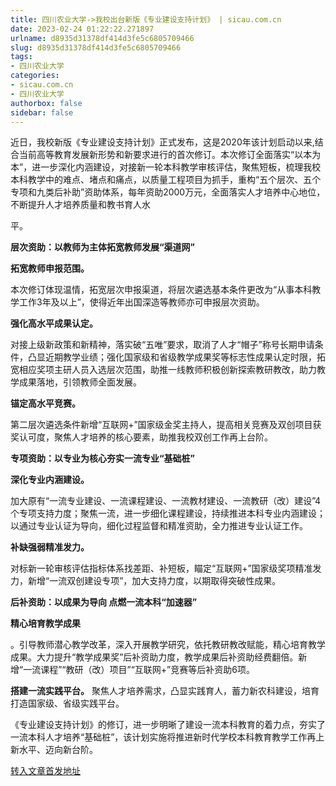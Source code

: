 ```yaml
---
title: 四川农业大学->我校出台新版《专业建设支持计划》 | sicau.com.cn
date: 2023-02-24 01:22:22.271897
urlname: d8935d31378df414d3fe5c6805709466
slug: d8935d31378df414d3fe5c6805709466
tags: 
- 四川农业大学
categories:
- sicau.com.cn
- 四川农业大学
authorbox: false
sidebar: false
---
```

近日，我校新版《专业建设支持计划》正式发布，这是2020年该计划启动以来,结合当前高等教育发展新形势和新要求进行的首次修订。本次修订全面落实“以本为本”，进一步深化内涵建设，对接新一轮本科教学审核评估，聚焦短板，梳理我校本科教学中的难点、堵点和痛点，以质量工程项目为抓手，重构“五个层次、五个专项和九类后补助”资助体系，每年资助2000万元，全面落实人才培养中心地位，不断提升人才培养质量和教书育人水
<!--more-->
平。  

**层次资助：以教师为主体拓宽教师发展“渠道网”**

**拓宽教师申报范围。**

本次修订体现温情，拓宽层次申报渠道，将层次遴选基本条件更改为“从事本科教学工作3年及以上”，使得近年出国深造等教师亦可申报层次资助。

**强化高水平成果认定。**

对接上级新政策和新精神，落实破“五唯”要求，取消了人才“帽子”称号长期申请条件，凸显近期教学业绩；强化国家级和省级教学成果奖等标志性成果认定时限，拓宽相应奖项主研人员入选层次范围，助推一线教师积极创新探索教研教改，助力教学成果落地，引领教师全面发展。

**锚定高水平竞赛。**

第二层次遴选条件新增“互联网+”国家级金奖主持人，提高相关竞赛及双创项目获奖认可度，聚焦人才培养的核心要素，助推我校双创工作再上台阶。

**专项资助：以专业为核心夯实一流专业“基础桩”**

**深化专业内涵建设。**

加大原有“一流专业建设、一流课程建设、一流教材建设、一流教研（改）建设”4个专项支持力度；聚焦一流，进一步细化课程建设，持续推进本科专业内涵建设；以通过专业认证为导向，细化过程监督和精准资助，全力推进专业认证工作。

**补缺强弱精准发力。**

对标新一轮审核评估指标体系找差距、补短板，瞄定“互联网+”国家级奖项精准发力，新增“一流双创建设专项”，加大支持力度，以期取得突破性成果。

**后补资助：以成果为导向 点燃一流本科“加速器”**

**精心培育教学成果**

。引导教师潜心教学改革，深入开展教学研究，依托教研教改赋能，精心培育教学成果。大力提升“教学成果奖”后补资助力度，教学成果后补资助经费翻倍。新增“一流课程”“教研（改）项目”“互联网+”竞赛等后补资助6项。

**搭建一流实践平台。** 聚焦人才培养需求，凸显实践育人，蓄力新农科建设，培育打造国家级、省级实践平台。

《专业建设支持计划》的修订，进一步明晰了建设一流本科教育的着力点，夯实了一流本科人才培养“基础桩”，该计划实施将推进新时代学校本科教育教学工作再上新水平、迈向新台阶。



[转入文章首发地址](https://news.sicau.edu.cn/info/1135/71076.htm)